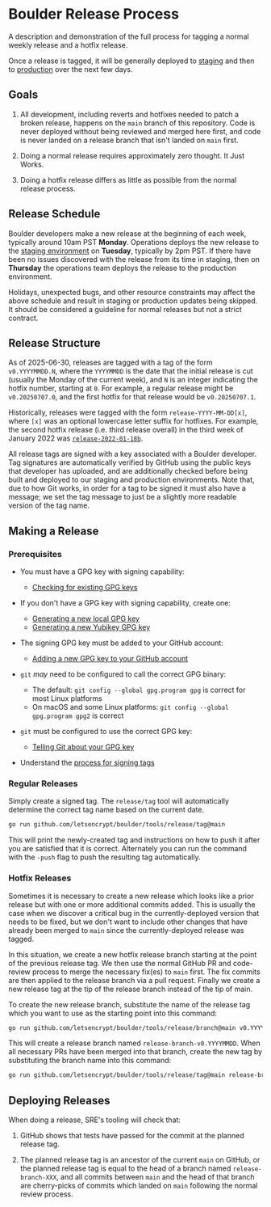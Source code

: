# Boulder Release Process

A description and demonstration of the full process for tagging a normal weekly
release and a hotfix release.

Once a release is tagged, it will be generally deployed to
[staging](https://letsencrypt.org/docs/staging-environment/) and then to
[production](https://acme-v02.api.letsencrypt.org/) over the next few days.

## Goals

1. All development, including reverts and hotfixes needed to patch a broken
   release, happens on the `main` branch of this repository. Code is never
   deployed without being reviewed and merged here first, and code is never
   landed on a release branch that isn't landed on `main` first.

2. Doing a normal release requires approximately zero thought. It Just Works.

3. Doing a hotfix release differs as little as possible from the normal release
   process.

## Release Schedule

Boulder developers make a new release at the beginning of each week, typically
around 10am PST **Monday**. Operations deploys the new release to the [staging
environment](https://letsencrypt.org/docs/staging-environment/) on **Tuesday**,
typically by 2pm PST. If there have been no issues discovered with the release
from its time in staging, then on **Thursday** the operations team deploys the
release to the production environment.

Holidays, unexpected bugs, and other resource constraints may affect the above
schedule and result in staging or production updates being skipped. It should be
considered a guideline for normal releases but not a strict contract.

## Release Structure

As of 2025-06-30, releases are tagged with a tag of the form `v0.YYYYMMDD.N`, where
the `YYYYMMDD` is the date that the initial release is cut (usually the Monday
of the current week), and `N` is an integer indicating the hotfix number,
starting at `0`. For example, a regular release might be `v0.20250707.0`, and
the first hotfix for that release would be `v0.20250707.1`.

Historically, releases were tagged with the form `release-YYYY-MM-DD[x]`, where
`[x]` was an optional lowercase letter suffix for hotfixes. For example, the
second hotfix release (i.e. third release overall) in the third week of
January 2022 was [`release-2022-01-18b`](https://github.com/letsencrypt/boulder/releases/tag/release-2022-01-18b).

All release tags are signed with a key associated with a Boulder developer. Tag
signatures are automatically verified by GitHub using the public keys that
developer has uploaded, and are additionally checked before being built and
deployed to our staging and production environments. Note that, due to how Git
works, in order for a tag to be signed it must also have a message; we set the
tag message to just be a slightly more readable version of the tag name.

## Making a Release

### Prerequisites

* You must have a GPG key with signing capability:
  * [Checking for existing GPG keys](https://docs.github.com/en/free-pro-team@latest/github/authenticating-to-github/checking-for-existing-gpg-keys)

* If you don't have a GPG key with signing capability, create one:
  * [Generating a new local GPG key](https://docs.github.com/en/free-pro-team@latest/github/authenticating-to-github/generating-a-new-gpg-key)
  * [Generating a new Yubikey GPG key](https://support.yubico.com/hc/en-us/articles/360013790259-Using-Your-YubiKey-with-OpenPGP)

* The signing GPG key must be added to your GitHub account:
  * [Adding a new GPG key to your GitHub
    account](https://docs.github.com/en/free-pro-team@latest/github/authenticating-to-github/adding-a-new-gpg-key-to-your-github-account)

* `git` *may* need to be configured to call the correct GPG binary:
  * The default: `git config --global gpg.program gpg` is correct for most Linux platforms
  * On macOS and some Linux platforms: `git config --global gpg.program gpg2` is correct

* `git` must be configured to use the correct GPG key:
  * [Telling Git about your GPG key](https://docs.github.com/en/free-pro-team@latest/github/authenticating-to-github/telling-git-about-your-signing-key)

* Understand the [process for signing tags](https://docs.github.com/en/free-pro-team@latest/github/authenticating-to-github/signing-tags)

### Regular Releases

Simply create a signed tag. The `release/tag` tool will automatically
determine the correct tag name based on the current date.

```sh
go run github.com/letsencrypt/boulder/tools/release/tag@main
```

This will print the newly-created tag and instructions on how to push it after
you are satisfied that it is correct. Alternately you can run the command with
the `-push` flag to push the resulting tag automatically.

### Hotfix Releases

Sometimes it is necessary to create a new release which looks like a prior
release but with one or more additional commits added. This is usually the case
when we discover a critical bug in the currently-deployed version that needs to
be fixed, but we don't want to include other changes that have already been
merged to `main` since the currently-deployed release was tagged.

In this situation, we create a new hotfix release branch starting at the point
of the previous release tag. We then use the normal GitHub PR and code-review
process to merge the necessary fix(es) to `main` first. The fix commits are then
applied to the release branch via a pull request. Finally we create a new
release tag at the tip of the release branch instead of the tip of main.

To create the new release branch, substitute the name of the release tag which you want to use as the starting point into this command:

```sh
go run github.com/letsencrypt/boulder/tools/release/branch@main v0.YYYYMMDD.0
```

This will create a release branch named `release-branch-v0.YYYYMMDD`. When all necessary PRs have been merged into that branch, create the new tag by substituting the branch name into this command:

```sh
go run github.com/letsencrypt/boulder/tools/release/tag@main release-branch-v0.YYYYMMDD
```

## Deploying Releases

When doing a release, SRE's tooling will check that:

1. GitHub shows that tests have passed for the commit at the planned release
   tag.

2. The planned release tag is an ancestor of the current `main` on GitHub, or
   the planned release tag is equal to the head of a branch named
   `release-branch-XXX`, and all commits between `main` and the head of that
   branch are cherry-picks of commits which landed on `main` following the
   normal review process.
